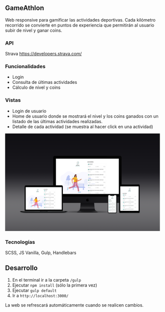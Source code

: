 ## GameAthlon

Web responsive para gamificar las actividades deportivas. Cada kilómetro recorrido se convierte en puntos de experiencia que permitirán al usuario subir de nivel y ganar coins.

### API
Strava https://developers.strava.com/

### Funcionalidades
- Login
- Consulta de últimas actividades
- Cálculo de nivel y coins

### Vistas
- Login de usuario
- Home de usuario donde se mostrará el nivel y los coins ganados con un listado de las últimas actividades realizadas.
- Detalle de cada actividad (se muestra al hacer click en una actividad)

![Pantallas de la Home](screens-home.png)



### Tecnologías
SCSS, JS Vanilla, Gulp, Handlebars

## Desarrollo

1. En el terminal ir a la carpeta `/gulp`
2. Ejecutar `npm install` (sólo la primera vez)
3. Ejecutar `gulp default`
4. Ir a `http://localhost:3000/`

La web se refrescará automáticamente cuando se realicen cambios.
